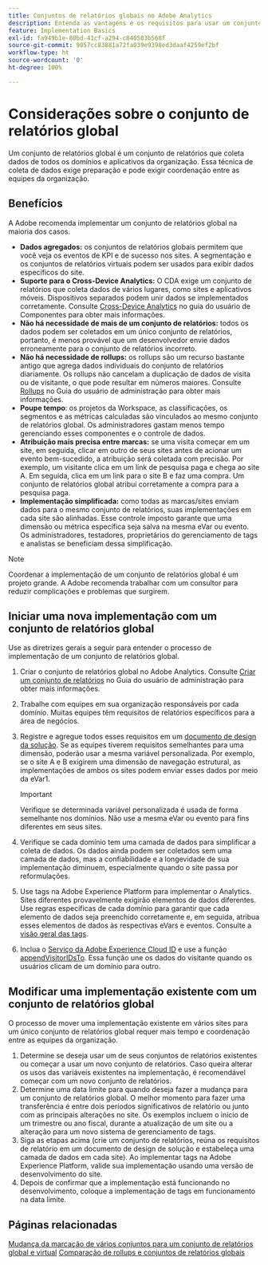 ```yaml
---
title: Conjuntos de relatórios globais no Adobe Analytics
description: Entenda as vantagens e os requisitos para usar um conjunto de relatórios global.
feature: Implementation Basics
exl-id: fa949b1e-80bd-41cf-a294-c840503b568f
source-git-commit: 9057cc83881a72fa039e9398ed3daaf4259ef2bf
workflow-type: ht
source-wordcount: '0'
ht-degree: 100%

---
```


# Considerações sobre o conjunto de relatórios global

Um conjunto de relatórios global é um conjunto de relatórios que coleta dados de todos os domínios e aplicativos da organização. Essa técnica de coleta de dados exige preparação e pode exigir coordenação entre as equipes da organização.

## Benefícios

A Adobe recomenda implementar um conjunto de relatórios global na maioria dos casos.

* **Dados agregados:** os conjuntos de relatórios globais permitem que você veja os eventos de KPI e de sucesso nos sites. A segmentação e os conjuntos de relatórios virtuais podem ser usados para exibir dados específicos do site.
* **Suporte para o Cross-Device Analytics:** O CDA exige um conjunto de relatórios que coleta dados de vários lugares, como sites e aplicativos móveis. Dispositivos separados podem unir dados se implementados corretamente. Consulte [Cross-Device Analytics](../../components/cda/overview.md) no guia do usuário de Componentes para obter mais informações.
* **Não há necessidade de mais de um conjunto de relatórios:** todos os dados podem ser coletados em um único conjunto de relatórios, portanto, é menos provável que um desenvolvedor envie dados erroneamente para o conjunto de relatórios incorreto.
* **Não há necessidade de rollups:** os rollups são um recurso bastante antigo que agrega dados individuais do conjunto de relatórios diariamente. Os rollups não cancelam a duplicação de dados de visita ou de visitante, o que pode resultar em números maiores. Consulte [Rollups](../../admin/admin/c-manage-report-suites/rollup-report-suite.md) no Guia do usuário de administração para obter mais informações.
* **Poupe tempo**: os projetos da Workspace, as classificações, os segmentos e as métricas calculadas são vinculados ao mesmo conjunto de relatórios global. Os administradores gastam menos tempo gerenciando esses componentes e o controle de dados.
* **Atribuição mais precisa entre marcas:** se uma visita começar em um site, em seguida, clicar em outro de seus sites antes de acionar um evento bem-sucedido, a atribuição será coletada com precisão. Por exemplo, um visitante clica em um link de pesquisa paga e chega ao site A. Em seguida, clica em um link para o site B e faz uma compra. Um conjunto de relatórios global atribui corretamente a compra para a pesquisa paga.
* **Implementação simplificada:** como todas as marcas/sites enviam dados para o mesmo conjunto de relatórios, suas implementações em cada site são alinhadas. Esse controle imposto garante que uma dimensão ou métrica específica seja salva na mesma eVar ou evento. Os administradores, testadores, proprietários do gerenciamento de tags e analistas se beneficiam dessa simplificação.

>[!NOTE]
>
>Coordenar a implementação de um conjunto de relatórios global é um projeto grande. A Adobe recomenda trabalhar com um consultor para reduzir complicações e problemas que surgirem.

## Iniciar uma nova implementação com um conjunto de relatórios global

Use as diretrizes gerais a seguir para entender o processo de implementação de um conjunto de relatórios global.

1. Criar o conjunto de relatórios global no Adobe Analytics. Consulte [Criar um conjunto de relatórios](/help/admin/admin/c-manage-report-suites/c-new-report-suite/t-create-a-report-suite.md) no Guia do usuário de administração para obter mais informações.
1. Trabalhe com equipes em sua organização responsáveis por cada domínio. Muitas equipes têm requisitos de relatórios específicos para a área de negócios.
1. Registre e agregue todos esses requisitos em um [documento de design da solução](solution-design.md). Se as equipes tiverem requisitos semelhantes para uma dimensão, poderão usar a mesma variável personalizada. Por exemplo, se o site A e B exigirem uma dimensão de navegação estrutural, as implementações de ambos os sites podem enviar esses dados por meio da eVar1.

   >[!IMPORTANT]
   >
   >Verifique se determinada variável personalizada é usada de forma semelhante nos domínios. Não use a mesma eVar ou evento para fins diferentes em seus sites.
1. Verifique se cada domínio tem uma camada de dados para simplificar a coleta de dados. Os dados ainda podem ser coletados sem uma camada de dados, mas a confiabilidade e a longevidade de sua implementação diminuem, especialmente quando o site passa por reformulações.
1. Use tags na Adobe Experience Platform para implementar o Analytics. Sites diferentes provavelmente exigirão elementos de dados diferentes. Use regras específicas de cada domínio para garantir que cada elemento de dados seja preenchido corretamente e, em seguida, atribua esses elementos de dados às respectivas eVars e eventos. Consulte a [visão geral das tags](https://experienceleague.adobe.com/docs/experience-platform/tags/home.html?lang=pt-BR).
1. Inclua o [Serviço da Adobe Experience Cloud ID](https://experienceleague.adobe.com/docs/id-service/using/home.html?lang=pt-BR) e use a função [appendVisitorIDsTo](https://experienceleague.adobe.com/docs/id-service/using/id-service-api/methods/appendvisitorid.html?lang=pt-BR). Essa função une os dados do visitante quando os usuários clicam de um domínio para outro.

## Modificar uma implementação existente com um conjunto de relatórios global

O processo de mover uma implementação existente em vários sites para um único conjunto de relatórios global requer mais tempo e coordenação entre as equipes da organização.

1. Determine se deseja usar um de seus conjuntos de relatórios existentes ou começar a usar um novo conjunto de relatórios. Caso queira alterar os usos das variáveis existentes na implementação, é recomendável começar com um novo conjunto de relatórios.
2. Determine uma data limite para quando deseja fazer a mudança para um conjunto de relatórios global. O melhor momento para fazer uma transferência é entre dois períodos significativos de relatório ou junto com as principais alterações no site. Os exemplos incluem o início de um trimestre ou ano fiscal, durante a atualização de um site ou a alteração para um novo sistema de gerenciamento de tags.
3. Siga as etapas acima (crie um conjunto de relatórios, reúna os requisitos de relatório em um documento de design de solução e estabeleça uma camada de dados em cada site). Ao implementar tags na Adobe Experience Platform, valide sua implementação usando uma versão de desenvolvimento do site.
4. Depois de confirmar que a implementação está funcionando no desenvolvimento, coloque a implementação de tags em funcionamento na data limite.

## Páginas relacionadas

[Mudança da marcação de vários conjuntos para um conjunto de relatórios global e virtual](../../components/vrs/vrs-considerations.md)
[Comparação de rollups e conjuntos de relatórios globais](../../admin/admin/c-manage-report-suites/rollup-report-suite.md)
